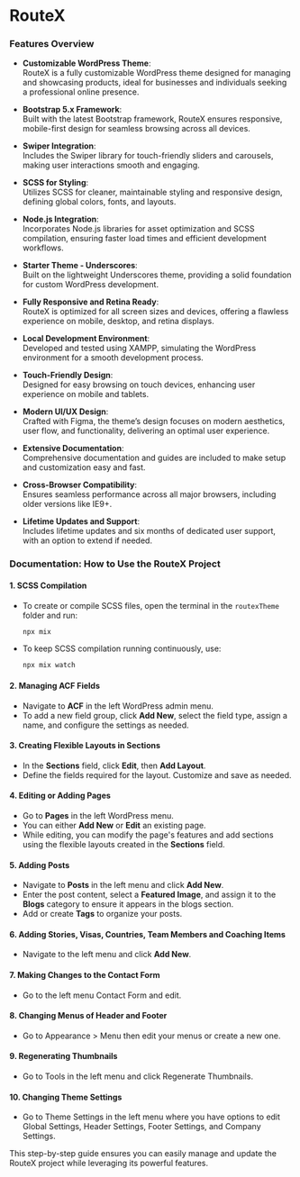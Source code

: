 # RouteX
### Features Overview

- **Customizable WordPress Theme**:  
  RouteX is a fully customizable WordPress theme designed for managing and showcasing products, ideal for businesses and individuals seeking a professional online presence.

- **Bootstrap 5.x Framework**:  
  Built with the latest Bootstrap framework, RouteX ensures responsive, mobile-first design for seamless browsing across all devices.

- **Swiper Integration**:  
  Includes the Swiper library for touch-friendly sliders and carousels, making user interactions smooth and engaging.

- **SCSS for Styling**:  
  Utilizes SCSS for cleaner, maintainable styling and responsive design, defining global colors, fonts, and layouts.

- **Node.js Integration**:  
  Incorporates Node.js libraries for asset optimization and SCSS compilation, ensuring faster load times and efficient development workflows.

- **Starter Theme - Underscores**:  
  Built on the lightweight Underscores theme, providing a solid foundation for custom WordPress development.

- **Fully Responsive and Retina Ready**:  
  RouteX is optimized for all screen sizes and devices, offering a flawless experience on mobile, desktop, and retina displays.

- **Local Development Environment**:  
  Developed and tested using XAMPP, simulating the WordPress environment for a smooth development process.

- **Touch-Friendly Design**:  
  Designed for easy browsing on touch devices, enhancing user experience on mobile and tablets.

- **Modern UI/UX Design**:  
  Crafted with Figma, the theme’s design focuses on modern aesthetics, user flow, and functionality, delivering an optimal user experience.

- **Extensive Documentation**:  
  Comprehensive documentation and guides are included to make setup and customization easy and fast.

- **Cross-Browser Compatibility**:  
  Ensures seamless performance across all major browsers, including older versions like IE9+.

- **Lifetime Updates and Support**:  
  Includes lifetime updates and six months of dedicated user support, with an option to extend if needed.

### Documentation: How to Use the RouteX Project

#### 1. **SCSS Compilation**  
   - To create or compile SCSS files, open the terminal in the `routexTheme` folder and run:  
     ```bash
     npx mix
     ```  
   - To keep SCSS compilation running continuously, use:  
     ```bash
     npx mix watch
     ```  

#### 2. **Managing ACF Fields**  
   - Navigate to **ACF** in the left WordPress admin menu.  
   - To add a new field group, click **Add New**, select the field type, assign a name, and configure the settings as needed.  

#### 3. **Creating Flexible Layouts in Sections**  
   - In the **Sections** field, click **Edit**, then **Add Layout**.  
   - Define the fields required for the layout. Customize and save as needed.  

#### 4. **Editing or Adding Pages**  
   - Go to **Pages** in the left WordPress menu.  
   - You can either **Add New** or **Edit** an existing page.  
   - While editing, you can modify the page's features and add sections using the flexible layouts created in the **Sections** field.  

#### 5. **Adding Posts**  
   - Navigate to **Posts** in the left menu and click **Add New**.  
   - Enter the post content, select a **Featured Image**, and assign it to the **Blogs** category to ensure it appears in the blogs section.  
   - Add or create **Tags** to organize your posts.
     
#### 6. **Adding Stories, Visas, Countries, Team Members and Coaching Items**
   - Navigate to the left menu and click **Add New**.

#### 7. **Making Changes to the Contact Form**
   - Go to the left menu Contact Form and edit.

#### 8. **Changing Menus of Header and Footer**
   - Go to Appearance > Menu then edit your menus or create a new one.

#### 9. **Regenerating Thumbnails**
   - Go to Tools in the left menu and click Regenerate Thumbnails.

#### 10. **Changing Theme Settings**
   - Go to Theme Settings in the left menu where you have options to edit Global Settings, Header Settings, Footer Settings, and Company Settings.

This step-by-step guide ensures you can easily manage and update the RouteX project while leveraging its powerful features.
